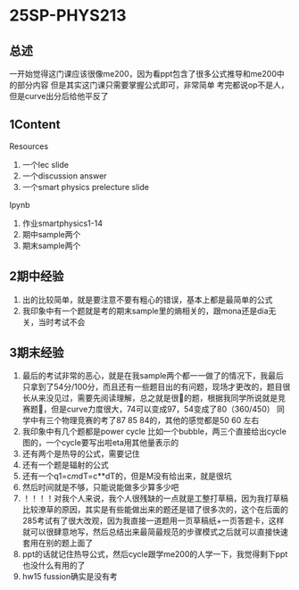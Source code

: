 # 25SP-PHYS213


## 总述
一开始觉得这门课应该很像me200，因为看ppt包含了很多公式推导和me200中的部分内容
但是其实这门课只需要掌握公式即可，非常简单
考完都说op不是人，但是curve出分后给他平反了


## 1Content

Resources
1. 一个lec slide
2. 一个discussion answer
3. 一个smart physics prelecture slide

Ipynb
1. 作业smartphysics1-14
2. 期中sample两个
3. 期末sample两个


## 2期中经验
1. 出的比较简单，就是要注意不要有粗心的错误，基本上都是最简单的公式
2. 我印象中有一个题就是考的期末sample里的熵相关的，跟mona还是dia无关，当时考试不会


## 3期末经验
1. 最后的考试非常的恶心，就是在我sample两个都一一做了的情况下，我最后只拿到了54分/100分，而且还有一些题目出的有问题，现场才更改的，题目很长从来没见过，需要先阅读理解，总之就是很🐶的题，根据我同学所说就是竞赛题🐶，但是curve力度很大，74可以变成97，54变成了80（360/450） 同学中有三个物理竞赛的考了87 85 84的，其他的感觉都是50 60 左右
2. 我印象中有几个题都是power cycle 比如一个bubble，两三个直接给出cycle图的，一个cycle要写出啦eta用其他量表示的
3. 还有两个是热导的公式，需要记住
4. 还有一个题是辐射的公式
5. 还有一个q1=c*m*dT=c**dT的，但是M没有给出来，就是很坑
6. 然后时间就是不够，只能说能做多少算多少吧
7. ！！！！对我个人来说，我个人很残缺的一点就是工整打草稿，因为我打草稿比较潦草的原因，其实是有些能做出来的题还是错了很多次的，这个在后面的285考试有了很大改观，因为我直接一道题用一页草稿纸+一页答题卡，这样就可以很肆意地写，然后总结出来最简最规范的步骤模式之后就可以直接快速套用在别的题上面了
8. ppt的话就记住热导公式，然后cycle跟学me200的人学一下，我觉得剩下ppt也没什么有用的了
9. hw15 fussion确实是没有考




